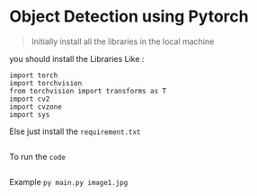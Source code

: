 # Object Detection using Pytorch

>Initially install all the libraries in the local machine 

you should install the Libraries Like :
```
import torch
import torchvision
from torchvision import transforms as T
import cv2
import cvzone
import sys
```

Else just install the `requirement.txt`

```pip install -r requirements.txt
```

To run the `code`

```py main.py [image_name.extension]
```

Example ```py main.py image1.jpg```

